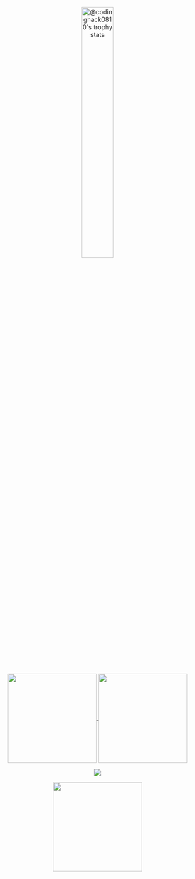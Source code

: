 <p align="center">
  <a href="https://github.com/codinghack0810?tab=achievements"><img src="https://github-profile-trophy.vercel.app/?username=codinghack0810&theme=onestar&no-frame=true&column=3&row=2"  width="38%" alt="@codinghack0810's trophy stats"/></a>
</p>
<p align="center">
  <a href="https://github.com/codinghack0810/github-readme-stats">
    <img height=200 align="center" src="https://github-readme-stats-cg8z.vercel.app/api?username=codinghack0810&show_icons=true&theme=radical&card_width=350" />
  </a>
  <a href="https://github.com/codinghack0810/convoychat">
    <img height=200 align="center" src="https://github-readme-stats-cg8z.vercel.app/api/top-langs?username=codinghack0810&layout=compact&langs_count=8&card_width=350&theme=radical" />
  </a>
  
</p>

<p align="center">
  <img align="center" src="https://github-readme-stats-cg8z.vercel.app/api/wakatime?username=codinghack0810&layout=compact&theme=radical" />
</p>

<p align="center">
  <a href="https://github.com/codinghack0810/github-readme-stats">
    <img height=200 align="center" src="https://github-readme-streak-stats-ikff.vercel.app/?user=codinghack0810&theme=radical" />
  </a>
</p>
